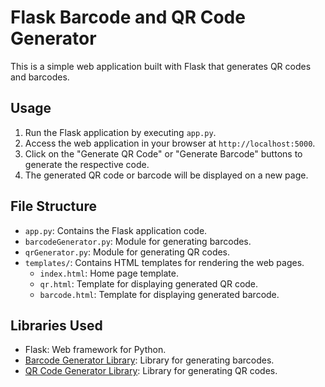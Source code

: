 # Flask Barcode and QR Code Generator

This is a simple web application built with Flask that generates QR codes and barcodes.


## Usage

1. Run the Flask application by executing `app.py`.
2. Access the web application in your browser at `http://localhost:5000`.
3. Click on the "Generate QR Code" or "Generate Barcode" buttons to generate the respective code.
4. The generated QR code or barcode will be displayed on a new page.

## File Structure

- `app.py`: Contains the Flask application code.
- `barcodeGenerator.py`: Module for generating barcodes.
- `qrGenerator.py`: Module for generating QR codes.
- `templates/`: Contains HTML templates for rendering the web pages.
  - `index.html`: Home page template.
  - `qr.html`: Template for displaying generated QR code.
  - `barcode.html`: Template for displaying generated barcode.

## Libraries Used

- Flask: Web framework for Python.
- [Barcode Generator Library](https://python-barcode.readthedocs.io/en/stable/index.html): Library for generating barcodes.
- [QR Code Generator Library](https://pypi.org/project/qrcode/): Library for generating QR codes.
